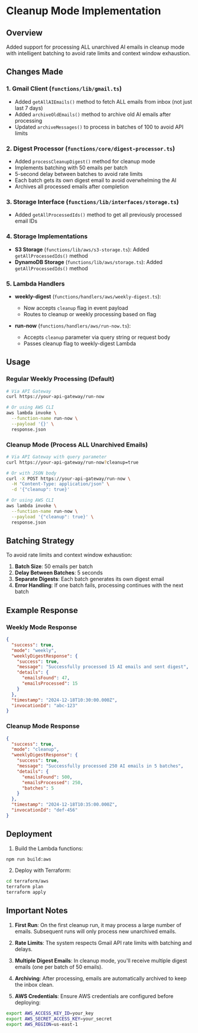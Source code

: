 # Cleanup Mode Implementation

## Overview
Added support for processing ALL unarchived AI emails in cleanup mode with intelligent batching to avoid rate limits and context window exhaustion.

## Changes Made

### 1. Gmail Client (`functions/lib/gmail.ts`)
- Added `getAllAIEmails()` method to fetch ALL emails from inbox (not just last 7 days)
- Added `archiveOldEmails()` method to archive old AI emails after processing
- Updated `archiveMessages()` to process in batches of 100 to avoid API limits

### 2. Digest Processor (`functions/core/digest-processor.ts`)
- Added `processCleanupDigest()` method for cleanup mode
- Implements batching with 50 emails per batch
- 5-second delay between batches to avoid rate limits
- Each batch gets its own digest email to avoid overwhelming the AI
- Archives all processed emails after completion

### 3. Storage Interface (`functions/lib/interfaces/storage.ts`)
- Added `getAllProcessedIds()` method to get all previously processed email IDs

### 4. Storage Implementations
- **S3 Storage** (`functions/lib/aws/s3-storage.ts`): Added `getAllProcessedIds()` method
- **DynamoDB Storage** (`functions/lib/aws/storage.ts`): Added `getAllProcessedIds()` method

### 5. Lambda Handlers
- **weekly-digest** (`functions/handlers/aws/weekly-digest.ts`):
  - Now accepts `cleanup` flag in event payload
  - Routes to cleanup or weekly processing based on flag
  
- **run-now** (`functions/handlers/aws/run-now.ts`):
  - Accepts `cleanup` parameter via query string or request body
  - Passes cleanup flag to weekly-digest Lambda

## Usage

### Regular Weekly Processing (Default)
```bash
# Via API Gateway
curl https://your-api-gateway/run-now

# Or using AWS CLI
aws lambda invoke \
  --function-name run-now \
  --payload '{}' \
  response.json
```

### Cleanup Mode (Process ALL Unarchived Emails)
```bash
# Via API Gateway with query parameter
curl https://your-api-gateway/run-now?cleanup=true

# Or with JSON body
curl -X POST https://your-api-gateway/run-now \
  -H "Content-Type: application/json" \
  -d '{"cleanup": true}'

# Or using AWS CLI
aws lambda invoke \
  --function-name run-now \
  --payload '{"cleanup": true}' \
  response.json
```

## Batching Strategy

To avoid rate limits and context window exhaustion:

1. **Batch Size**: 50 emails per batch
2. **Delay Between Batches**: 5 seconds
3. **Separate Digests**: Each batch generates its own digest email
4. **Error Handling**: If one batch fails, processing continues with the next batch

## Example Response

### Weekly Mode Response
```json
{
  "success": true,
  "mode": "weekly",
  "weeklyDigestResponse": {
    "success": true,
    "message": "Successfully processed 15 AI emails and sent digest",
    "details": {
      "emailsFound": 47,
      "emailsProcessed": 15
    }
  },
  "timestamp": "2024-12-18T10:30:00.000Z",
  "invocationId": "abc-123"
}
```

### Cleanup Mode Response
```json
{
  "success": true,
  "mode": "cleanup",
  "weeklyDigestResponse": {
    "success": true,
    "message": "Successfully processed 250 AI emails in 5 batches",
    "details": {
      "emailsFound": 500,
      "emailsProcessed": 250,
      "batches": 5
    }
  },
  "timestamp": "2024-12-18T10:35:00.000Z",
  "invocationId": "def-456"
}
```

## Deployment

1. Build the Lambda functions:
```bash
npm run build:aws
```

2. Deploy with Terraform:
```bash
cd terraform/aws
terraform plan
terraform apply
```

## Important Notes

1. **First Run**: On the first cleanup run, it may process a large number of emails. Subsequent runs will only process new unarchived emails.

2. **Rate Limits**: The system respects Gmail API rate limits with batching and delays.

3. **Multiple Digest Emails**: In cleanup mode, you'll receive multiple digest emails (one per batch of 50 emails).

4. **Archiving**: After processing, emails are automatically archived to keep the inbox clean.

5. **AWS Credentials**: Ensure AWS credentials are configured before deploying:
```bash
export AWS_ACCESS_KEY_ID=your_key
export AWS_SECRET_ACCESS_KEY=your_secret
export AWS_REGION=us-east-1
```